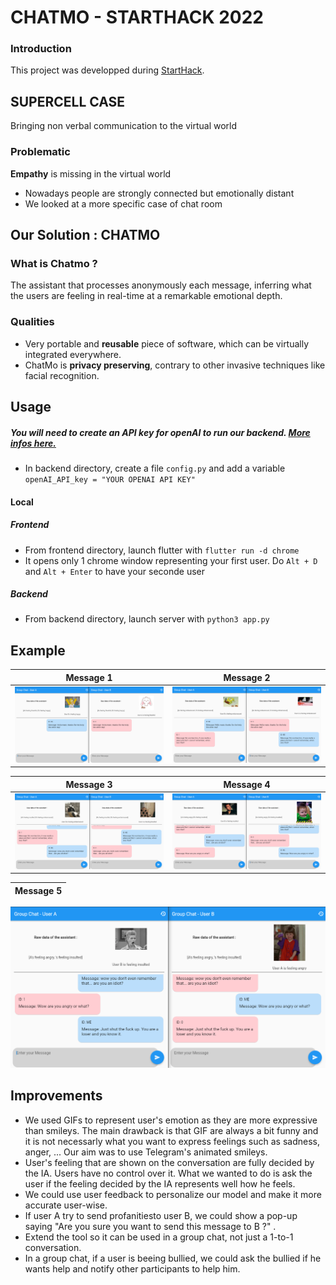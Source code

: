# CHATMO - STARTHACK 2022

### Introduction
This project was developped during [StartHack](https://www.starthack.eu/program). 

## SUPERCELL CASE

Bringing non verbal communication to the virtual world

### Problematic
**Empathy** is missing in the virtual world
- Nowadays people are strongly connected but emotionally distant
- We looked at a more specific case of chat room

## Our Solution : CHATMO

### What is Chatmo ?
The assistant that processes anonymously each message, inferring what the users are feeling in real-time at a remarkable emotional depth. 

### Qualities
- Very portable and **reusable** piece of software, which can be virtually integrated everywhere.
- ChatMo is **privacy preserving**, contrary to other invasive techniques like facial recognition.

## Usage

##### You will need to create an API key for openAI to run our backend. [More infos here.](https://beta.openai.com/overview)
- In backend directory, create a file `config.py` and add a variable `openAI_API_key = "YOUR OPENAI API KEY"`

#### Local

##### Frontend
- From frontend directory, launch flutter with `flutter run -d chrome`
- It opens only 1 chrome window representing your first user. Do `Alt + D` and `Alt + Enter` to have your seconde user

##### Backend
- From backend directory, launch server with `python3 app.py`


## Example

Message 1             |  Message 2
:-------------------------:|:-------------------------:
![conversation 1](preview/Conv1.png) |  ![conversation 2](preview/Conv2.png)

Message 3            |  Message 4
:-------------------------:|:-------------------------:
![conversation 3](preview/Conv3.png) | ![conversation 4](preview/Conv4.png)

Message 5 |
:-------------------------:|
![conversation 5](preview/Conv5.png)

## Improvements

- We used GIFs to represent user's emotion as they are more expressive than smileys. The main drawback is that GIF are always a bit funny and it is not necessarly what you want to express feelings such as sadness, anger, ... Our aim was to use Telegram's animated smileys.
- User's feeling that are shown on the conversation are fully decided by the IA. Users have no control over it. What we wanted to do is ask the user if the feeling decided by the IA represents well how he feels. 
- We could use user feedback to personalize our model and make it more accurate user-wise.
- If user A try to send profanitiesto user B, we could show a pop-up saying "Are you sure you want to send this message to B ?" .
- Extend the tool so it can be used in a group chat, not just a 1-to-1 conversation.
- In a group chat, if a user is beeing bullied, we could ask the bullied if he wants help and notify other participants to help him. 
